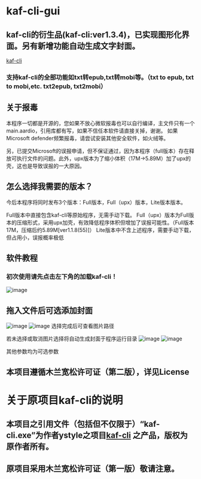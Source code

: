# kaf-cli-gui
## kaf-cli的衍生品(kaf-cli:ver1.3.4)，已实现图形化界面。另有新增功能自动生成文字封面。
[kaf-cli](https://github.com/ystyle/kaf-cli)
### 支持kaf-cli的全部功能如txt转epub,txt转mobi等。（txt to epub, txt to mobi,etc. txt2epub, txt2mobi）
## 关于报毒
本程序一切都是开源的，您如果不放心微软报毒也可以自行编译，主文件只有一个main.aardio，引用库都有写，如果不信任本软件请直接关掉，谢谢。
如果Microsoft defender频繁报毒，请尝试安装其他安全软件，如火绒等。

另，已提交Microsoft的误报申请，但不保证通过，因为本程序（full版本）存在释放可执行文件的问题。此外，upx版本为了缩小体积（17M->5.89M）加了upx的壳，这也是导致误报的一大原因。
## 怎么选择我需要的版本？
今后本程序将同时发布3个版本：Full版本，Full（upx）版本，Lite版本版本。

Full版本中直接包含kaf-cli等原始程序，无需手动下载。
Full（upx）版本为Full版本的压缩形式，采用upx加壳，有效降低程序体积但增加了误报可能性。（Full版本17M，压缩后约5.89M[ver1.1.8(55)]）
Lite版本中不含上述程序，需要手动下载，但占用小，误报概率极低

## 软件教程
### 初次使用请先点击左下角的加载kaf-cli！
![image](https://user-images.githubusercontent.com/63829496/216111580-9823178c-1490-4fbe-abea-832912e7ec7a.png)
## 拖入文件后可选添加封面
![image](https://user-images.githubusercontent.com/63829496/216112179-d37f3f60-c3ae-4e3a-b7b2-baddcda77b0b.png)
![image](https://user-images.githubusercontent.com/63829496/216112260-9193c0b2-4060-46a3-b056-2cb0188f023c.png)
选择完成后可查看图片路径

若未选择或取消图片选择将自动生成封面于程序运行目录
![image](https://user-images.githubusercontent.com/63829496/216208745-7be63b8c-933e-4647-845e-eacab3c99422.png)
![image](https://user-images.githubusercontent.com/63829496/216208603-2a96ad86-5428-49b0-91fd-c312c79d53bf.png)


其他参数均为可选参数

## 本项目遵循木兰宽松许可证（第二版），详见License

# 关于原项目kaf-cli的说明
## 本项目之引用文件（包括但不仅限于）“kaf-cli.exe”为作者ystyle之项目[kaf-cli](https://github.com/ystyle/kaf-cli) 之产品，版权为原作者所有。
## 原项目采用木兰宽松许可证（第一版）敬请注意。
